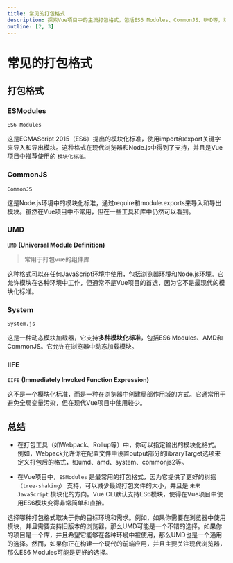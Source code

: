 ```yaml
---
title: 常见的打包格式
description: 探索Vue项目中的主流打包格式，包括ES6 Modules、CommonJS、UMD等，以及它们的特点、适用场景和配置方法，帮助开发者做出更合适的技术选型。
outline: [2, 3]
---
```


# 常见的打包格式

## 打包格式

### ESModules

`ES6 Modules`

这是ECMAScript 2015（ES6）提出的模块化标准，使用import和export关键字来导入和导出模块。这种格式在现代浏览器和Node.js中得到了支持，并且是Vue项目中推荐使用的 `模块化标准`。

### CommonJS

`CommonJS`

这是Node.js环境中的模块化标准，通过require和module.exports来导入和导出模块。虽然在Vue项目中不常用，但在一些工具和库中仍然可以看到。

### UMD

`UMD` **(Universal Module Definition)**

> 常用于打包vue的组件库

这种格式可以在任何JavaScript环境中使用，包括浏览器环境和Node.js环境。它允许模块在各种环境中工作，但通常不是Vue项目的首选，因为它不是最现代的模块化标准。

### System

`System.js`

这是一种动态模块加载器，它支持**多种模块化标准**，包括ES6 Modules、AMD和CommonJS。它允许在浏览器中动态加载模块。

### IIFE

`IIFE` **(Immediately Invoked Function Expression)**

这不是一个模块化标准，而是一种在浏览器中创建局部作用域的方式。它通常用于避免全局变量污染，但在现代Vue项目中使用较少。


## 总结

* 在打包工具（如Webpack、Rollup等）中，你可以指定输出的模块化格式。例如，Webpack允许你在配置文件中设置output部分的libraryTarget选项来定义打包后的格式，如umd、amd、system、commonjs2等。

* 在Vue项目中，`ESModules` 是最常用的打包格式，因为它提供了更好的树摇 `（tree-shaking）` 支持，可以减少最终打包文件的大小，并且是 `未来JavaScript` 模块化的方向。Vue CLI默认支持ES6模块，使得在Vue项目中使用ES6模块变得非常简单和直接。

选择哪种打包格式取决于你的目标环境和需求。例如，如果你需要在浏览器中使用模块，并且需要支持旧版本的浏览器，那么UMD可能是一个不错的选择。如果你的项目是一个库，并且希望它能够在各种环境中被使用，那么UMD也是一个通用的选择。然而，如果你正在构建一个现代的前端应用，并且主要关注现代浏览器，那么ES6 Modules可能是更好的选择。
